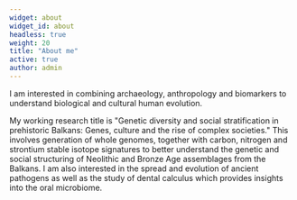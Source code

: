 ```yaml
---
widget: about
widget_id: about
headless: true
weight: 20
title: "About me"
active: true
author: admin
---
```

I am interested in combining archaeology, anthropology and biomarkers to understand biological and cultural human evolution.

My working research title is "Genetic diversity and social stratification in prehistoric Balkans: Genes, culture and the rise of complex societies." This involves generation of whole genomes, together with carbon, nitrogen and strontium stable isotope signatures to better understand the genetic and social structuring of Neolithic and Bronze Age assemblages from the Balkans. I am also interested in the spread and evolution of ancient pathogens as well as the study of dental calculus which provides insights into the oral microbiome.
